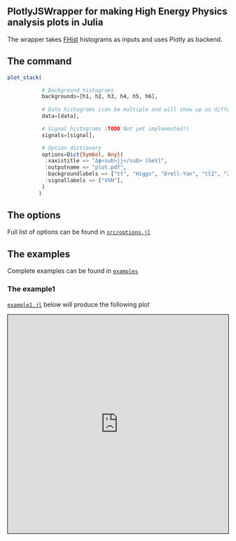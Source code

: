 ## PlotlyJSWrapper for making High Energy Physics analysis plots in Julia

The wrapper takes [FHist](https://github.com/Moelf/FHist.jl) histograms as inputs and uses Plotly as backend.

## The command

```julia
plot_stack(

           # Background histograms
           backgrounds=[h1, h2, h3, h4, h5, h6],
           
           # Data histograms (can be multiple and will show up as different color data and multiple ratios)
           data=[data],

           # Signal histograms (TODO Not yet implemented!)
           signals=[signal],

           # Option dictionary
           options=Dict{Symbol, Any}(
            :xaxistitle => "Δϕ<sub>jj</sub> [GeV]",
            :outputname => "plot.pdf",
            :backgroundlabels => ["tt̄", "Higgs", "Drell-Yan", "tt̄Z", "ZZ", "VBS WW"],
            :signallabels => ["VVH"],
           )
          )
```

## The options

Full list of options can be found in [```src/options.jl```](https://github.com/sgnoohc/PlotlyJSWrapper.jl/blob/main/src/options.jl)

## The examples

Complete examples can be found in [```examples```](https://github.com/sgnoohc/PlotlyJSWrapper.jl/blob/main/examples)

### The example1

[```example1.jl```](https://github.com/sgnoohc/PlotlyJSWrapper.jl/blob/main/examples/example1.jl) below will produce the following plot

<iframe src="http://uaf-10.t2.ucsd.edu/~phchang/julia/plot.html" width="100%" height="500" style="border:1px solid black;">  </iframe>
